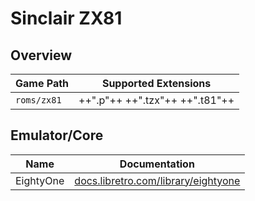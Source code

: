 # Sinclair ZX81

## Overview

| Game Path | Supported Extensions |
| --- | --- |
| `roms/zx81` | ++".p"++ ++".tzx"++ ++".t81"++ |

## Emulator/Core

| Name | Documentation |
| --- | --- |
| EightyOne | [docs.libretro.com/library/eightyone](https://docs.libretro.com/library/eightyone/) |
